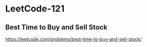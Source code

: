 # LeetCode-121
## Best Time to Buy and Sell Stock
https://leetcode.com/problems/best-time-to-buy-and-sell-stock/

